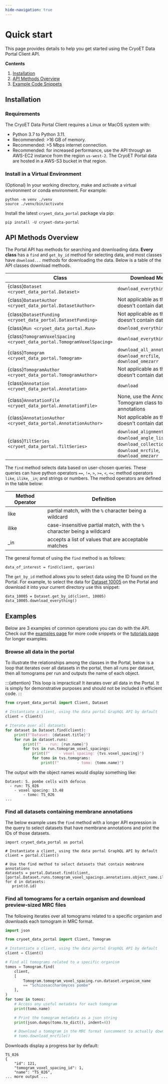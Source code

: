 ```yaml
---
hide-navigation: true
---
```


# Quick start

This page provides details to help you get started using the CryoET Data Portal Client API.

**Contents**

1. [Installation](#installation)
2. [API Methods Overview](#api-methods-overview)
3. [Example Code Snippets](#examples)

## Installation

### Requirements

The CryoET Data Portal Client requires a Linux or MacOS system with:

- Python 3.7 to Python 3.11.
- Recommended: >16 GB of memory.
- Recommended: >5 Mbps internet connection.
- Recommended: for increased performance, use the API through an AWS-EC2 instance from the region `us-west-2`. The CryoET Portal data are hosted in a AWS-S3 bucket in that region.

### Install in a Virtual Environment

(Optional) In your working directory, make and activate a virtual environment or conda environment. For example:

```shell
python -m venv ./venv
source ./venv/bin/activate
```

Install the latest `cryoet_data_portal` package via pip:

```shell
pip install -U cryoet-data-portal
```

## API Methods Overview

The Portal API has methods for searching and downloading data. **Every class** has a `find` and `get_by_id` method for selecting data, and most classes have `download...` methods for downloading the data. Below is a table of the API classes download methods.

| **Class**               | **Download Methods**                                                                                 |
|-------------------------|--------------------------------------------------------------------------------------------------------|
| {class}`Dataset <cryoet_data_portal.Dataset>`| `download_everything`     |
| {class}`DatasetAuthor <cryoet_data_portal.DatasetAuthor>`| Not applicable as this class doesn't contain data files|
| {class}`DatasetFunding <cryoet_data_portal.DatasetFunding>`| Not applicable as this class doesn't contain data files|
| {class}`Run <cryoet_data_portal.Run>`| `download_everything`                  |
| {class}`TomogramVoxelSpacing <cryoet_data_portal.TomogramVoxelSpacing>`| `download_everything`          |
| {class}`Tomogram <cryoet_data_portal.Tomogram>`| `download_all_annotations`, `download_mrcfile`, `download_omezarr`  |
| {class}`TomogramAuthor <cryoet_data_portal.TomogramAuthor>`| Not applicable as this class doesn't contain data files  |
| {class}`Annotation <cryoet_data_portal.Annotation>`| `download`  |
| {class}`AnnotationFile <cryoet_data_portal.AnnotationFile>`| None, use the Annotation or Tomogram class to download annotations |
| {class}`AnnotationAuthor <cryoet_data_portal.AnnotationAuthor>`| Not applicable as this class doesn't contain data files |
| {class}`TiltSeries <cryoet_data_portal.TiltSeries>`| `download_alignment_file`, `download_angle_list`, `download_collection_metadata`, `download_mrcfile`, `download_omezarr` |

The `find` method selects data based on user-chosen queries. These queries can have python operators `==`, `!=`, `>`, `>=`, `<`, `<=`; method operators `like`, `ilike`, `_in`; and strings or numbers. The method operators are defined in the table below:

| **Method Operator** | **Definition**                                                                               |
|---------------------|----------------------------------------------------------------------------------------------|
| like                | partial match, with the `%` character being a wildcard                                        |
| ilike               | case-insensitive partial match, with the `%` character being a wildcard                       |
| _in                 | accepts a list of values that are acceptable matches                                          |

The general format of using the `find` method is as follows:

```
data_of_interest = find(client, queries)
```

The `get_by_id` method allows you to select data using the ID found on the Portal. For example, to select the data for [Dataset 10005](https://cryoetdataportal.czscience.com/datasets/10005) on the Portal and download it into your current directory use this snippet:

```
data_10005 = Dataset.get_by_id(client, 10005)
data_10005.download_everything()
```

## Examples

Below are 3 examples of common operations you can do with the API. Check out the [examples page](cryoet_data_portal_docsite_examples) for more code snippets or the [tutorials page](tutorials) for longer examples.

### Browse all data in the portal

To illustrate the relationships among the classes in the Portal, below is a loop that iterates over all datasets in the portal, then all runs per dataset, then all tomograms per run and outputs the name of each object.

:::{attention}
This loop is impractical! It iterates over all data in the Portal. It is simply for demonstrative purposes and should not be included in efficient code.
:::

```python
from cryoet_data_portal import Client, Dataset

# Instantiate a client, using the data portal GraphQL API by default
client = Client()

# Iterate over all datasets
for dataset in Dataset.find(client):
    print(f"Dataset: {dataset.title}")
    for run in dataset.runs:
        print(f"  - run: {run.name}")
        for tvs in run.tomogram_voxel_spacings:
            print(f"    - voxel spacing: {tvs.voxel_spacing}")
            for tomo in tvs.tomograms:
                print(f"        - tomo: {tomo.name}")

```

The output with the object names would display something like:

```
Dataset: S. pombe cells with defocus
  - run: TS_026
    - voxel spacing: 13.48
        - tomo: TS_026
...
```

### Find all datasets containing membrane annotations

The below example uses the `find` method with a longer API expression in the query to select datasets that have membrane annotations and print the IDs of those datasets.

```
import cryoet_data_portal as portal

# Instantiate a client, using the data portal GraphQL API by default
client = portal.Client()

# Use the find method to select datasets that contain membrane annotations
datasets = portal.Dataset.find(client, [portal.Dataset.runs.tomogram_voxel_spacings.annotations.object_name.ilike("%membrane%")])
for d in datasets:
   print(d.id)
```

### Find all tomograms for a certain organism and download preview-sized MRC files

The following iterates over all tomograms related to a specific organism and downloads each tomogram in MRC format.

```python
import json

from cryoet_data_portal import Client, Tomogram

# Instantiate a client, using the data portal GraphQL API by default
client = Client()

# Find all tomograms related to a specific organism
tomos = Tomogram.find(
    client,
    [
        Tomogram.tomogram_voxel_spacing.run.dataset.organism_name
        == "Schizosaccharomyces pombe"
    ],
)
for tomo in tomos:
    # Access any useful metadata for each tomogram
    print(tomo.name)

    # Print the tomogram metadata as a json string
    print(json.dumps(tomo.to_dict(), indent=4))

    # Download a tomogram in the MRC format (uncomment to actually download files)
    # tomo.download_mrcfile()
```

Downloads display a progress bar by default:

```
TS_026
{
    "id": 121,
    "tomogram_voxel_spacing_id": 1,
    "name": "TS_026",
... more output ...
```
